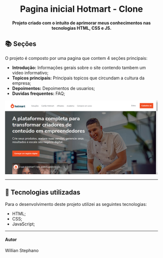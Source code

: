 <h1 align="center">
  <br>Pagina inicial Hotmart - Clone
</h1>

<h4 align="center">
  Projeto criado com o intuito de aprimorar meus conhecimentos nas tecnologias HTML, CSS e JS.
</h4>

## 📚 Seções
O projeto é composto por uma pagina que contem 4 seções principais:

- **Introdução:** Informações gerais sobre o site contendo tambem um video informativo;
- **Topicos principais:** Principais topicos que circundam a cultura da empresa;
- **Depoimentos:** Depoimentos de usuarios;
- **Duvidas frequentes:** FAQ;


<img src="Conteudo/previa-img.PNG" alt="Imagem de pré-visualização da pagina">

---

## 💼 Tecnologias utilizadas
Para o desenvolvimento deste projeto utilizei as seguintes tecnologias:

- HTML;
- CSS;
- JavaScript;
---

#### Autor
Willian Stephano